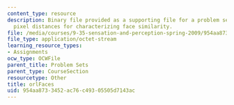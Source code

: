 ```yaml
---
content_type: resource
description: Binary file provided as a supporting file for a problem set on using
  pixel distances for characterizing face similarity.
file: /media/courses/9-35-sensation-and-perception-spring-2009/954aa8733452ac76c49305505d7143ac_orlFaces.mat
file_type: application/octet-stream
learning_resource_types:
- Assignments
ocw_type: OCWFile
parent_title: Problem Sets
parent_type: CourseSection
resourcetype: Other
title: orlFaces
uid: 954aa873-3452-ac76-c493-05505d7143ac
---
```

